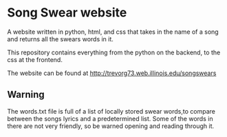 # Song Swear website
A  website written in python, html, and css that takes in the name of a song and returns all the swears words in it. 

This repository contains everything from the python on the backend, to the css at the frontend. 

The website can be found at http://trevorg73.web.illinois.edu/songswears

## Warning
The words.txt file is full of a list of locally stored swear words,to compare between the songs lyrics and a predetermined list. Some of the words in there are not very friendly, so be warned opening and reading through it. 
